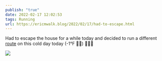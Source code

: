 ```yaml
---
publish: "true"
date: 2022-02-17 12:02:53
tags: Running
url: https://ericmwalk.blog/2022/02/17/had-to-escape.html
---
```


Had to escape the house for a while today and decided to run a different [route](http://www.strava.com/activities/6697721311) on this cold day today (-1°F 🤷‍♂️) 🏃🏻‍♂️


![](https://ericmwalk.blog/uploads/2022/49c020f4b0.jpg)